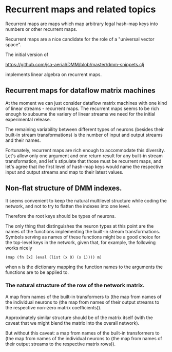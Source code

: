 # Recurrent maps and related topics

Recurrent maps are maps which map arbitrary legal hash-map keys
into numbers or other recurrent maps.

Recurrent maps are a nice candidate for the role of a "universal vector space".

The initial version of

https://github.com/jsa-aerial/DMM/blob/master/dmm-snippets.clj

implements linear algebra on recurrent maps.

## Recurrent maps for dataflow matrix machines

At the moment we can just consider dataflow matrix machines
with one kind of linear streams - recurrent maps. The recurrent
maps seems to be rich enough to subsume the variery of
linear streams we need for the initial experimental release.

The remaining variability between different types of neurons
(besides their built-in stream transformations) is the number
of input and output streams and their names.

Fortunately, recurrent maps are rich enough to accommodate
this diversity. Let's allow only one argument and one
return result for any built-in stream transformation,
and let's stipulate that those must be recurrent maps, 
and let's agree that ihe first level of hash-map keys
would name the respective input and output
streams and map to their latest values.

## Non-flat structure of DMM indexes.

It seems convenient to keep the natural multilevel structure
while coding the network, and not to try to flatten the indexes
into one level.

Therefore the root keys should be types of neurons.

The only thing that distinguishes the neuron types at this
point are the names of the functions implementing the built-in
stream transformations. Symbols serving as names of these functions
might be a good choice for the top-level keys in the network,
given that, for example, the following works nicely

`(map (fn [x] (eval (list (x 0) (x 1)))) m)`

when `m` is the dictionary mapping the function
names to the arguments the functions are to be applied to.

### The natural structure of the row of the network matrix.

A map from names of the built-in transformers to
(the map from names of the individual neurons to
(the map from names of their output streams to the
respective non-zero matrix coefficients)).

Approximately similar structure should be of the matrix
itself (with the caveat that we might blend the matrix into
the overall network).

But without this caveat: a map from names of the built-in transformers to
(the map from names of the individual neurons to
(the map from names of their output streams to the
respective matrix rows)).

